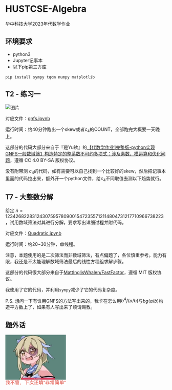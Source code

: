 # HUSTCSE-Algebra
华中科技大学2023年代数学作业

## 环境要求

- python3
- Jupyter记事本
- 以下pip第三方库

```shell
pip install sympy tqdm numpy matplotlib
```

## T2 - 练习一

![图片](https://github.com/6QHTSK/HUSTCSE-Algebra/assets/62872488/8a691993-95d2-4f45-9c7f-761f1352709f)

对应文件：[gnfs.ipynb](gnfs.ipynb)

运行时间：约40分钟跑出一个skew或者$c_4$的COUNT，全部跑完大概要一天晚上。

这部分的代码大部分来自于『是Yu欸』的[【代数学作业1完整版-python实现GNFS一般数域筛】构造特定的整系数不可约多项式：涉及素数、模运算和优化问题](https://blog.csdn.net/wtyuong/article/details/135102439)，遵循 CC 4.0 BY-SA 版权协议。

没有附带测 $` c_4 `$的代码，如有需要可以自己找到一个比较好的skew，然后把记事本里面的代码拉出来，额外开一个python文件，给$c_4$不同取值去测以下趋势就行。

## T7 - 大整数分解

给定 $` n=1234268228312430759578090015472355712114804731217710966738223 `$ ，试用数域筛法对其进行分解，要求写出详细过程并附代码。

对应文件：[Quadratic.ipynb](Quadratic.ipynb)

运行时间：约20~30分钟，单线程。

注意，本题使用的是二次筛法而非数域筛法，有点偏题了，各位慎重参考。能力有限，我还是不太能理解数域筛法最后的线性方程组求解步骤。

这部分的代码很大部分来自于[MattInglisWhalen/FastFactor](https://github.com/MattInglisWhalen/FastFactor)，遵循 MIT 版权协议。

我使用了它的代码，并利用`sympy`减少了它的代码复杂度。

P.S. 想问一下有谁用GNFS的方法写出来的，我卡在怎么用$`b^4f(a/b)`$与$`bg(a/b)`$构造平方数上了，如果有人写出来了烦请赐教。

## 题外话

<img src="https://github.com/6QHTSK/HUST-Compilers-Principles-Task/blob/b482d56085c79c0911a6a1e51d81d0f562fb2e1d/assets/meme1.jpeg" alt="meme" style="width: 5cm;">
